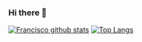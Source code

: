 ### Hi there 👋

[![Francisco github stats](https://github-readme-stats.vercel.app/api?username=FranciscoABL)](https://github.com/FranciscoABL/github-readme-stats)
[![Top Langs](https://github-readme-stats.vercel.app/api/top-langs/?username=FranciscoABL&layout=compact)](https://github.com/FranciscoABL/github-readme-stats)
